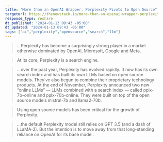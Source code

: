 ```yaml
---
title: "More than an OpenAI Wrapper: Perplexity Pivots to Open Source"
targeturl: https://thenewstack.io/more-than-an-openai-wrapper-perplexity-pivots-to-open-source/
response_type: reshare
dt_published: "2024-01-13 09:43 -05:00"
dt_updated: "2024-01-13 09:43 -05:00"
tags: ["ai","perplexity","opensource","search","llm"]
---
```


> ...Perplexity has become a surprisingly strong player in a market otherwise dominated by OpenAI, Microsoft, Google and Meta.

> At its core, Perplexity is a search engine.

> ...over the past year, Perplexity has evolved rapidly. It now has its own search index and has built its own LLMs based on open source models. They’ve also begun to combine their proprietary technology products. At the end of November, Perplexity announced two new “online LLMs” — LLMs combined with a search index — called pplx-7b-online and pplx-70b-online. They were built on top of the open source models mistral-7b and llama2-70b.

> Using open source models has been critical for the growth of Perplexity. 

> ...the default Perplexity model still relies on GPT 3.5 (and a dash of LLaMA-2). But the intention is to move away from that long-standing reliance on OpenAI for its base model.